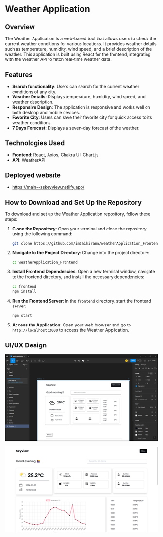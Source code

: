 # Weather Application

## Overview

The Weather Application is a web-based tool that allows users to check the current weather conditions for various locations. It provides weather details such as temperature, humidity, wind speed, and a brief description of the weather. This application is built using React for the frontend, integrating with the Weather API to fetch real-time weather data.

## Features

- **Search functionality**: Users can search for the current weather conditions of any city.
- **Weather Details**: Displays temperature, humidity, wind speed, and weather description.
- **Responsive Design**: The application is responsive and works well on both desktop and mobile devices.
- **Favorite City**: Users can save their favorite city for quick access to its weather conditions.
- **7 Days Forecast**: Displays a seven-day forecast of the weather.

## Technologies Used

- **Frontend**: React, Axios, Chakra UI, Chart.js
- **API**: WeatherAPI

## Deployed website

- https://main--sskeyview.netlify.app/


## How to Download and Set Up the Repository

To download and set up the Weather Application repository, follow these steps:

1. **Clone the Repository**:
    Open your terminal and clone the repository using the following command:
    ```bash
    git clone https://github.com/imSaikirann/weatherApplication_Frontend
    ```

2. **Navigate to the Project Directory**:
    Change into the project directory:
    ```bash
    cd weatherApplication_Frontend
    ```

3. **Install Frontend Dependencies**:
    Open a new terminal window, navigate to the frontend directory, and install the necessary dependencies:
    ```bash
    cd frontend
    npm install
    ```

4. **Run the Frontend Server**:
    In the `frontend` directory, start the frontend server:
    ```bash
    npm start
    ```

5. **Access the Application**:
    Open your web browser and go to `http://localhost:3000` to access the Weather Application.

## UI/UX Design

![Weather Application UI/UX](public/uiux.png)

![Weather Application output](public/output.png)
